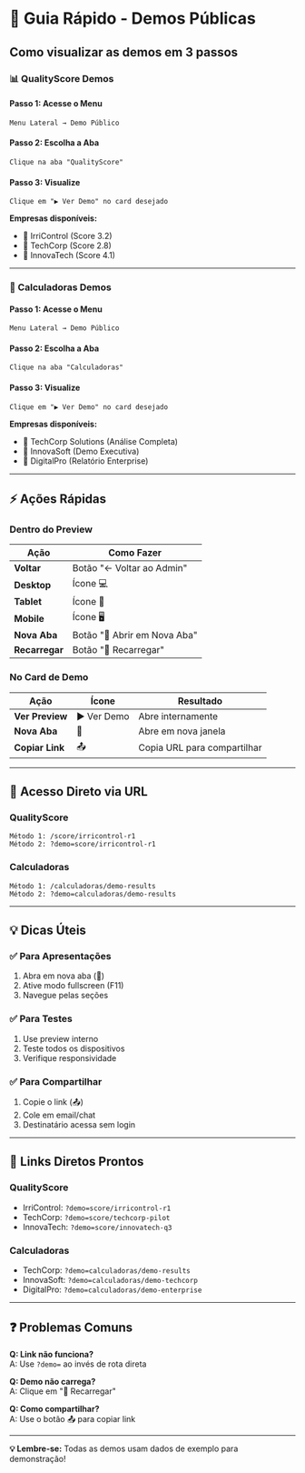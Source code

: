 # 🚀 Guia Rápido - Demos Públicas

## Como visualizar as demos em 3 passos

### 📊 QualityScore Demos

#### Passo 1: Acesse o Menu
```
Menu Lateral → Demo Público
```

#### Passo 2: Escolha a Aba
```
Clique na aba "QualityScore"
```

#### Passo 3: Visualize
```
Clique em "▶ Ver Demo" no card desejado
```

**Empresas disponíveis:**
- 🏢 IrriControl (Score 3.2)
- 🏢 TechCorp (Score 2.8)
- 🏢 InnovaTech (Score 4.1)

---

### 🧮 Calculadoras Demos

#### Passo 1: Acesse o Menu
```
Menu Lateral → Demo Público
```

#### Passo 2: Escolha a Aba
```
Clique na aba "Calculadoras"
```

#### Passo 3: Visualize
```
Clique em "▶ Ver Demo" no card desejado
```

**Empresas disponíveis:**
- 💼 TechCorp Solutions (Análise Completa)
- 💼 InnovaSoft (Demo Executiva)
- 💼 DigitalPro (Relatório Enterprise)

---

## ⚡ Ações Rápidas

### Dentro do Preview

| Ação | Como Fazer |
|------|------------|
| **Voltar** | Botão "← Voltar ao Admin" |
| **Desktop** | Ícone 💻 |
| **Tablet** | Ícone 📱 |
| **Mobile** | Ícone 🖥️ |
| **Nova Aba** | Botão "🔗 Abrir em Nova Aba" |
| **Recarregar** | Botão "🔄 Recarregar" |

### No Card de Demo

| Ação | Ícone | Resultado |
|------|-------|-----------|
| **Ver Preview** | ▶ Ver Demo | Abre internamente |
| **Nova Aba** | 🔗 | Abre em nova janela |
| **Copiar Link** | 📤 | Copia URL para compartilhar |

---

## 📱 Acesso Direto via URL

### QualityScore
```
Método 1: /score/irricontrol-r1
Método 2: ?demo=score/irricontrol-r1
```

### Calculadoras
```
Método 1: /calculadoras/demo-results
Método 2: ?demo=calculadoras/demo-results
```

---

## 💡 Dicas Úteis

### ✅ Para Apresentações
1. Abra em nova aba (🔗)
2. Ative modo fullscreen (F11)
3. Navegue pelas seções

### ✅ Para Testes
1. Use preview interno
2. Teste todos os dispositivos
3. Verifique responsividade

### ✅ Para Compartilhar
1. Copie o link (📤)
2. Cole em email/chat
3. Destinatário acessa sem login

---

## 🎯 Links Diretos Prontos

### QualityScore
- IrriControl: `?demo=score/irricontrol-r1`
- TechCorp: `?demo=score/techcorp-pilot`
- InnovaTech: `?demo=score/innovatech-q3`

### Calculadoras
- TechCorp: `?demo=calculadoras/demo-results`
- InnovaSoft: `?demo=calculadoras/demo-techcorp`
- DigitalPro: `?demo=calculadoras/demo-enterprise`

---

## ❓ Problemas Comuns

**Q: Link não funciona?**  
A: Use `?demo=` ao invés de rota direta

**Q: Demo não carrega?**  
A: Clique em "🔄 Recarregar"

**Q: Como compartilhar?**  
A: Use o botão 📤 para copiar link

---

**💡 Lembre-se:** Todas as demos usam dados de exemplo para demonstração!
